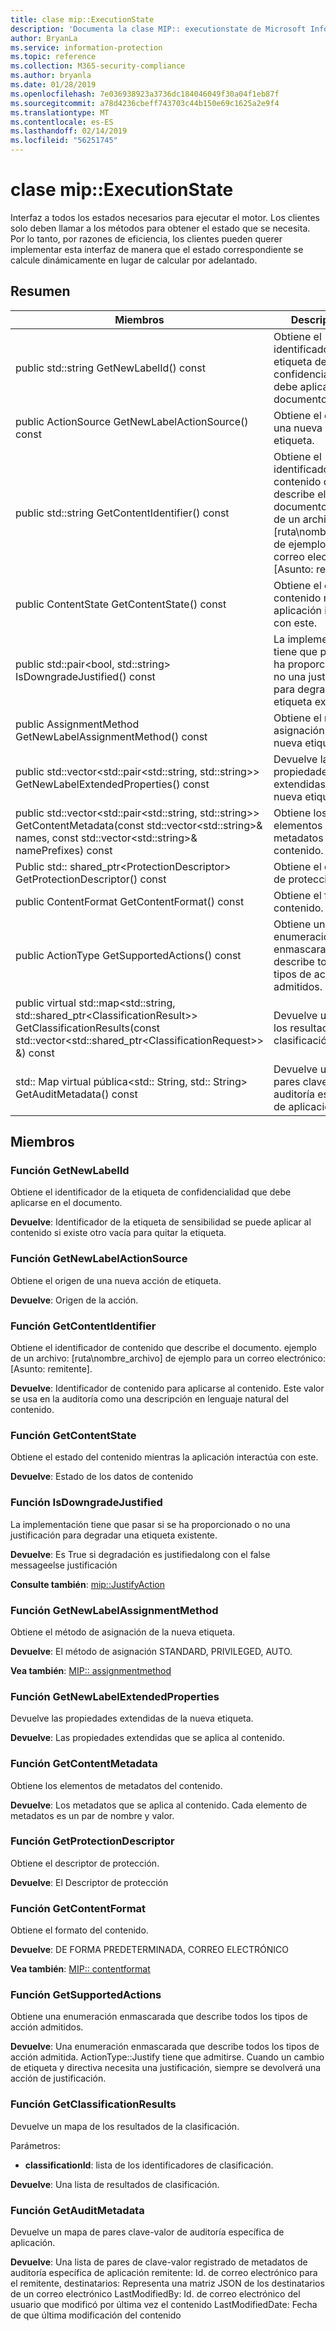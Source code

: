 ```yaml
---
title: clase mip::ExecutionState
description: 'Documenta la clase MIP:: executionstate de Microsoft Information Protection (MIP) SDK.'
author: BryanLa
ms.service: information-protection
ms.topic: reference
ms.collection: M365-security-compliance
ms.author: bryanla
ms.date: 01/28/2019
ms.openlocfilehash: 7e036938923a3736dc184046049f30a04f1eb87f
ms.sourcegitcommit: a78d4236cbeff743703c44b150e69c1625a2e9f4
ms.translationtype: MT
ms.contentlocale: es-ES
ms.lasthandoff: 02/14/2019
ms.locfileid: "56251745"
---
```

# <a name="class-mipexecutionstate"></a>clase mip::ExecutionState 
Interfaz a todos los estados necesarios para ejecutar el motor.
Los clientes solo deben llamar a los métodos para obtener el estado que se necesita. Por lo tanto, por razones de eficiencia, los clientes pueden querer implementar esta interfaz de manera que el estado correspondiente se calcule dinámicamente en lugar de calcular por adelantado.
  
## <a name="summary"></a>Resumen
 Miembros                        | Descripciones                                
--------------------------------|---------------------------------------------
public std::string GetNewLabelId() const  |  Obtiene el identificador de la etiqueta de confidencialidad que debe aplicarse en el documento.
public ActionSource GetNewLabelActionSource() const  |  Obtiene el origen de una nueva acción de etiqueta.
public std::string GetContentIdentifier() const  |  Obtiene el identificador de contenido que describe el documento. ejemplo de un archivo: [ruta\nombre_archivo] de ejemplo para un correo electrónico: [Asunto: remitente].
public ContentState GetContentState() const  |  Obtiene el estado del contenido mientras la aplicación interactúa con este.
public std::pair\<bool, std::string\> IsDowngradeJustified() const  |  La implementación tiene que pasar si se ha proporcionado o no una justificación para degradar una etiqueta existente.
public AssignmentMethod GetNewLabelAssignmentMethod() const  |  Obtiene el método de asignación de la nueva etiqueta.
public std::vector\<std::pair\<std::string, std::string\>\> GetNewLabelExtendedProperties() const  |  Devuelve las propiedades extendidas de la nueva etiqueta.
public std::vector\<std::pair\<std::string, std::string\>\> GetContentMetadata(const std::vector\<std::string\>& names, const std::vector\<std::string\>& namePrefixes) const  |  Obtiene los elementos de metadatos del contenido.
Public std:: shared_ptr\<ProtectionDescriptor\> GetProtectionDescriptor() const  |  Obtiene el descriptor de protección.
public ContentFormat GetContentFormat() const  |  Obtiene el formato del contenido.
public ActionType GetSupportedActions() const  |  Obtiene una enumeración enmascarada que describe todos los tipos de acción admitidos.
public virtual std::map\<std::string, std::shared_ptr\<ClassificationResult\>\> GetClassificationResults(const std::vector\<std::shared_ptr\<ClassificationRequest\>\> &) const  |  Devuelve un mapa de los resultados de la clasificación.
std:: Map virtual pública\<std:: String, std:: String\> GetAuditMetadata() const  |  Devuelve un mapa de pares clave-valor de auditoría específica de aplicación.
  
## <a name="members"></a>Miembros
  
### <a name="getnewlabelid-function"></a>Función GetNewLabelId
Obtiene el identificador de la etiqueta de confidencialidad que debe aplicarse en el documento.

  
**Devuelve**: Identificador de la etiqueta de sensibilidad se puede aplicar al contenido si existe otro vacía para quitar la etiqueta.
  
### <a name="getnewlabelactionsource-function"></a>Función GetNewLabelActionSource
Obtiene el origen de una nueva acción de etiqueta.

  
**Devuelve**: Origen de la acción.
  
### <a name="getcontentidentifier-function"></a>Función GetContentIdentifier
Obtiene el identificador de contenido que describe el documento. ejemplo de un archivo: [ruta\nombre_archivo] de ejemplo para un correo electrónico: [Asunto: remitente].

  
**Devuelve**: Identificador de contenido para aplicarse al contenido.
Este valor se usa en la auditoría como una descripción en lenguaje natural del contenido.
  
### <a name="getcontentstate-function"></a>Función GetContentState
Obtiene el estado del contenido mientras la aplicación interactúa con este.

  
**Devuelve**: Estado de los datos de contenido
  
### <a name="isdowngradejustified-function"></a>Función IsDowngradeJustified
La implementación tiene que pasar si se ha proporcionado o no una justificación para degradar una etiqueta existente.

  
**Devuelve**: Es True si degradación es justifiedalong con el false messageelse justificación 
  
**Consulte también**: [mip::JustifyAction](class_mip_justifyaction.md)
  
### <a name="getnewlabelassignmentmethod-function"></a>Función GetNewLabelAssignmentMethod
Obtiene el método de asignación de la nueva etiqueta.

  
**Devuelve**: El método de asignación STANDARD, PRIVILEGED, AUTO. 
  
**Vea también**: [MIP:: assignmentmethod](mip-enums-and-structs.md#assignmentmethod-enum)
  
### <a name="getnewlabelextendedproperties-function"></a>Función GetNewLabelExtendedProperties
Devuelve las propiedades extendidas de la nueva etiqueta.

  
**Devuelve**: Las propiedades extendidas que se aplica al contenido.
  
### <a name="getcontentmetadata-function"></a>Función GetContentMetadata
Obtiene los elementos de metadatos del contenido.

  
**Devuelve**: Los metadatos que se aplica al contenido. Cada elemento de metadatos es un par de nombre y valor.
  
### <a name="getprotectiondescriptor-function"></a>Función GetProtectionDescriptor
Obtiene el descriptor de protección.

  
**Devuelve**: El Descriptor de protección
  
### <a name="getcontentformat-function"></a>Función GetContentFormat
Obtiene el formato del contenido.

  
**Devuelve**: DE FORMA PREDETERMINADA, CORREO ELECTRÓNICO 
  
**Vea también**: [MIP:: contentformat](mip-enums-and-structs.md#contentformat-enum)
  
### <a name="getsupportedactions-function"></a>Función GetSupportedActions
Obtiene una enumeración enmascarada que describe todos los tipos de acción admitidos.

  
**Devuelve**: Una enumeración enmascarada que describe todos los tipos de acción admitida.
ActionType::Justify tiene que admitirse. Cuando un cambio de etiqueta y directiva necesita una justificación, siempre se devolverá una acción de justificación.
  
### <a name="getclassificationresults-function"></a>Función GetClassificationResults
Devuelve un mapa de los resultados de la clasificación.

Parámetros:  
* **classificationId**: lista de los identificadores de clasificación. 



  
**Devuelve**: Una lista de resultados de clasificación.
  
### <a name="getauditmetadata-function"></a>Función GetAuditMetadata
Devuelve un mapa de pares clave-valor de auditoría específica de aplicación.

  
**Devuelve**: Una lista de pares de clave-valor registrado de metadatos de auditoría específica de aplicación remitente: Id. de correo electrónico para el remitente, destinatarios: Representa una matriz JSON de los destinatarios de un correo electrónico LastModifiedBy: Id. de correo electrónico del usuario que modificó por última vez el contenido LastModifiedDate: Fecha de que última modificación del contenido
